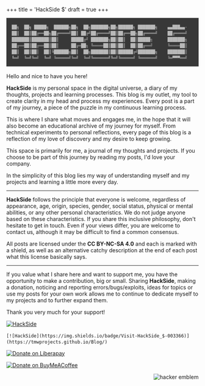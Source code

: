 +++
title = 'HackSide $'
draft = true
+++

![HackSide](https://github.com/tmwProjects/Blog/blob/master/content/grafics/HackSide_Logo.jpg?raw=true)

Hello and nice to have you here!

**HackSide** is my personal space in the digital universe, a diary of my thoughts, projects and learning processes. This blog 
is my outlet, my tool to create clarity in my head and process my experiences. Every post is a part of my journey, a piece 
of the puzzle in my continuous learning process.

This is where I share what moves and engages me, in the hope that it will also become an educational archive of my journey 
for myself. From technical experiments to personal reflections, every page of this blog is a reflection of my love of 
discovery and my desire to keep growing.

This space is primarily for me, a journal of my thoughts and projects. If you choose to be part of this journey by reading 
my posts, I'd love your company.

In the simplicity of this blog lies my way of understanding myself and my projects and learning a little more every day.

***

**HackSide** follows the principle that everyone is welcome, regardless of appearance, age, origin, species, gender, social 
status, physical or mental abilities, or any other personal characteristics. We do not judge anyone based on these 
characteristics. If you share this inclusive philosophy, don't hesitate to get in touch. Even if your views differ, you 
are welcome to contact us, although it may be difficult to find a common consensus.

All posts are licensed under the **CC BY-NC-SA 4.0** and each is marked with a shield, as well as an 
alternative catchy description at the end of each post what this license basically says.

***

If you value what I share here and want to support me, you have the opportunity to make a contribution,
big or small. Sharing **HackSide**, making a donation, noticing and reporting errors/bugs/exploits, ideas for topics or
use my posts for your own work allows me to continue to dedicate myself to my projects and to further 
expand them.

Thank you very much for your support!

[![HackSide](https://img.shields.io/badge/Visit-HackSide_$-003366)](https://tmwprojects.github.io/Blog/)

```
[![HackSide](https://img.shields.io/badge/Visit-HackSide_$-003366)](https://tmwprojects.github.io/Blog/)
```

[![Donate on Liberapay](https://img.shields.io/badge/Donate-Liberapay-yellow)](https://liberapay.com/tmwProjects/donate)

[![Donate on BuyMeACoffee](https://img.shields.io/badge/Donate-BuyMeACoffee-orange)](https://www.buymeacoffee.com/tmwcontactQ)

<a href='http://www.catb.org/hacker-emblem/'>
<img src='http://www.catb.org/hacker-emblem/glider.png' alt='hacker emblem' style="float:right"/></a>
